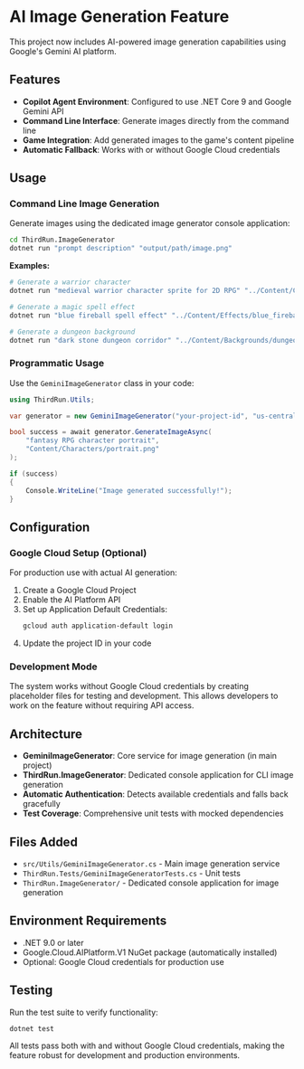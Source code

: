 # AI Image Generation Feature

This project now includes AI-powered image generation capabilities using Google's Gemini AI platform.

## Features

- **Copilot Agent Environment**: Configured to use .NET Core 9 and Google Gemini API
- **Command Line Interface**: Generate images directly from the command line
- **Game Integration**: Add generated images to the game's content pipeline
- **Automatic Fallback**: Works with or without Google Cloud credentials

## Usage

### Command Line Image Generation

Generate images using the dedicated image generator console application:

```bash
cd ThirdRun.ImageGenerator
dotnet run "prompt description" "output/path/image.png"
```

**Examples:**
```bash
# Generate a warrior character
dotnet run "medieval warrior character sprite for 2D RPG" "../Content/Characters/generated_warrior.png"

# Generate a magic spell effect
dotnet run "blue fireball spell effect" "../Content/Effects/blue_fireball.png"

# Generate a dungeon background
dotnet run "dark stone dungeon corridor" "../Content/Backgrounds/dungeon_corridor.png"
```

### Programmatic Usage

Use the `GeminiImageGenerator` class in your code:

```csharp
using ThirdRun.Utils;

var generator = new GeminiImageGenerator("your-project-id", "us-central1");

bool success = await generator.GenerateImageAsync(
    "fantasy RPG character portrait", 
    "Content/Characters/portrait.png"
);

if (success)
{
    Console.WriteLine("Image generated successfully!");
}
```

## Configuration

### Google Cloud Setup (Optional)

For production use with actual AI generation:

1. Create a Google Cloud Project
2. Enable the AI Platform API
3. Set up Application Default Credentials:
   ```bash
   gcloud auth application-default login
   ```
4. Update the project ID in your code

### Development Mode

The system works without Google Cloud credentials by creating placeholder files for testing and development. This allows developers to work on the feature without requiring API access.

## Architecture

- **GeminiImageGenerator**: Core service for image generation (in main project)
- **ThirdRun.ImageGenerator**: Dedicated console application for CLI image generation
- **Automatic Authentication**: Detects available credentials and falls back gracefully
- **Test Coverage**: Comprehensive unit tests with mocked dependencies

## Files Added

- `src/Utils/GeminiImageGenerator.cs` - Main image generation service
- `ThirdRun.Tests/GeminiImageGeneratorTests.cs` - Unit tests
- `ThirdRun.ImageGenerator/` - Dedicated console application for image generation

## Environment Requirements

- .NET 9.0 or later
- Google.Cloud.AIPlatform.V1 NuGet package (automatically installed)
- Optional: Google Cloud credentials for production use

## Testing

Run the test suite to verify functionality:

```bash
dotnet test
```

All tests pass both with and without Google Cloud credentials, making the feature robust for development and production environments.